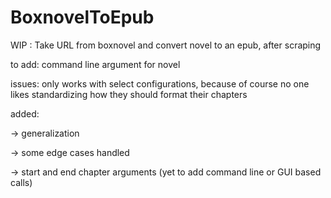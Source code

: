 # BoxnovelToEpub
WIP : Take URL from boxnovel and convert novel to an epub, after scraping

to add: command line argument for novel

issues: only works with select configurations, because of course no one likes standardizing how they should format their chapters

added: 

  → generalization

  → some edge cases handled

  → start and end chapter arguments (yet to add command line or GUI based calls)
